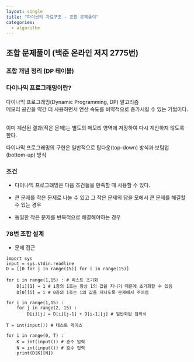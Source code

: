 ```yaml
---
layout: single
title: "파이썬의 자료구조 - 조합 문제풀이"
categories:
  - algorithm
---
```


## 조합 문제풀이 (백준 온라인 저지 2775번)
### 조합 개념 정리 (DP 테이블)


### 다이나믹 프로그래밍이란?
다이나믹 프로그래밍(Dynamic Programming, DP) 알고리즘 <br>
메모리 공간을 약간 더 사용하면서 연산 속도를 비약적으로 증가시킬 수 있는 기법이다. <br> <br>

이미 계산된 결과(작은 문제)는 별도의 메모리 영역에 저장하여 다시 계산하지 않도록 한다. <br>

다이나믹 프로그래밍의 구현은 일반적으로 탑다운(top-down) 방식과 보텀업(bottom-up) 방식 <br>
 

### 조건
- 다이나믹 프로그래밍은 다음 조건들을 만족할 때 사용할 수 있다.

- 큰 문제를 작은 문제로 나눌 수 있고 그 작은 문제의 답을 모에서 큰 문제를 해결할 수 있는 경우

- 동일한 작은 문제를 반복적으로 해결해야하는 경우

### 78번 조합 설계
- 문제 접근
```
import sys
input = sys.stdin.readline
D = [[0 for j in range(15)] for i in range(15)]

for i in range(1,15) : # 리스트 초기화
    D[i][1] = 1 # i층의 1호는 항상 1의 값을 지니기 때문에 초기화할 수 있음
    D[0][i] = i # 0층의 i호는 i의 값을 지니도록 문제에서 주어짐

for i in range(1,15) :
    for j in range(2, 15) :
        D[i][j] = D[i][j-1] + D[i-1][j] # 일반화된 점화식

T = int(input()) # 테스트 케이스

for i in range(0, T) :
    K = int(input()) # 층수 입력
    N = int(input()) # 호수 입력
    print(D[K][N])
```

